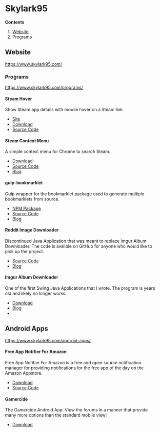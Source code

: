 # Skylark95

**Contents**
  1. [Website](#website)
  2. [Programs](#programs)

## Website
https://www.skylark95.com/

### Programs
https://www.skylark95.com/programs/

#### Steam Hover
Show Steam app details with mouse hover on a Steam link.
  * [Site](https://skylark95.github.io/chrome-steam-hover/)
  * [Download](https://chrome.google.com/webstore/detail/jfakmahmklpeigafdahkgkmnlmfjaphd)
  * [Source Code](https://github.com/Skylark95/chrome-steam-hover/)

#### Steam Context Menu
A simple context menu for Chrome to search Steam.
  * [Download](https://chrome.google.com/webstore/detail/mcglhmpnpongdigcmccjallgoinlklnj)
  * [Source Code](https://github.com/Skylark95/chrome-steam-context-menu)
  * [Blog](https://www.skylark95.com/tag/steam-context-menu)

#### gulp-bookmarklet
Gulp wrapper for the bookmarklet package used to generate multiple bookmarklets from source.
  * [NPM Package](https://www.npmjs.com/package/gulp-bookmarklet)
  * [Source Code](https://github.com/Skylark95/gulp-bookmarklet/)
  * [Blog](https://www.skylark95.com/tag/gulp-bookmarklet)

#### Reddit Image Downloader
Discontinued Java Application that was meant to replace Imgur Album Downloader.  The code is avalible on GitHub for anyone who would like to pick up the project.
  * [Source Code](https://github.com/Skylark95/RedditImageDownloader)
  * [Blog](https://www.skylark95.com/tag/reddit-image-downloader)

#### Imgur Album Downloader
One of the first Swing Java Applications that I wrote.  The program is years old and likely no longer works.
  * [Download](https://www.skylark95.com/291/imgur-album-downloader-v1-0-beta/)
  * [Blog](https://www.skylark95.com/tag/imgur-album-downloader)
  * 

## Android Apps
https://www.skylark95.com/android-apps/

#### Free App Notifier For Amazon
Free App Notifier For Amazon is a free and open source notification manager for providing notifications for the free app of the day on the Amazon Appstore.
  * [Download](https://play.google.com/store/apps/details?id=com.skylark95.amazonfreenotify)
  * [Source Code](https://github.com/Skylark95/Amazon-App-Notifier)

#### Gamercide
The Gamercide Android App. View the forums in a manner that provide many more options than the standard mobile view!
  * [Download](https://play.google.com/store/apps/details?id=com.skylark95.gamercide)
